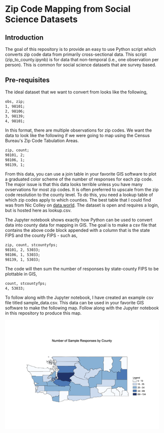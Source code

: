 # Zip Code Mapping from Social Science Datasets

## Introduction

The goal of this repository is to provide an easy to use Python script which converts zip code data from primarily cross-sectional data. This script (zip_to_county.ipynb) is for data that non-temporal (i.e., one observation per person). This is common for social science datasets that are survey based. 

## Pre-requisites

The ideal dataset that we want to convert from looks like the following,

```
obs, zip;
1, 98101;
2, 98106;
3, 98139;
4, 98101;
```

In this format, there are multiple observations for zip codes. We want the data to look like the following if we were going to map using the Census Bureau's Zip Code Tabulation Areas.
```
zip, count;
98101, 2;
98106, 1;
98139, 1;
```
From this data, you can use a join table in your favorite GIS software to plot a graduated color scheme of the number of responses for each zip code. The major issue is that this data looks terrible unless you have many ovservations for most zip codes. It is often preferred to upscale from the zip code resolution to the county level. To do this, you need a lookup table of which zip codes apply to which counties. The best table that I could find was from Nic Colley on [data.world](https://data.world/niccolley/us-zipcode-to-county-state). The dataset is open and requires a login, but is hosted here as lookup.csv.

The Jupyter notebook shows exactly how Python can be used to convert data into county data for mapping in GIS. The goal is to make a csv file that contains the above code block appended with a column that is the state FIPS and the county FIPS - such as,

```
zip, count, stcountyfps;
98101, 2, 53033;
98106, 1, 53033;
98139, 1, 53033;
```
The code will then sum the number of responses by state-county FIPS to be plottable in GIS,
```
count, stcountyfps;
4, 53033;
```
To follow along with the Jupyter notebook, I have created an example csv file titled sample_data.csv. This data can be used in your favorite GIS software to make the following map. Follow along with the Jupyter notebook in this repository to produce this map.

![Sample Map](https://github.com/JesseKaczmarski/zip_mapping/blob/main/sample_map.png?raw=true)

